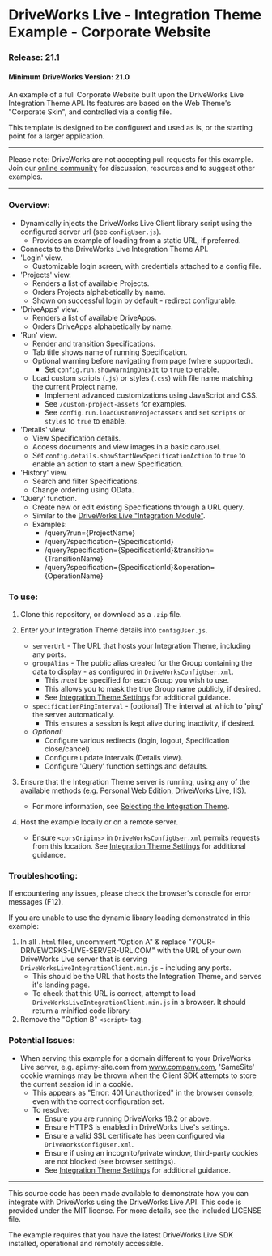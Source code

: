 # DriveWorks Live - Integration Theme Example - Corporate Website
### Release: 21.1
#### Minimum DriveWorks Version: 21.0

An example of a full Corporate Website built upon the DriveWorks Live Integration Theme API.
Its features are based on the Web Theme's "Corporate Skin", and controlled via a config file.

This template is designed to be configured and used as is, or the starting point for a larger application.

---

Please note: DriveWorks are not accepting pull requests for this example.  
Join our [online community](https://my.driveworks.co.uk) for discussion, resources and to suggest other examples.

---

### Overview:
- Dynamically injects the DriveWorks Live Client library script using the configured server url (see `configUser.js`).
    - Provides an example of loading from a static URL, if preferred.
- Connects to the DriveWorks Live Integration Theme API.
- 'Login' view.
    - Customizable login screen, with credentials attached to a config file.
- 'Projects' view.
    - Renders a list of available Projects.
    - Orders Projects alphabetically by name.
    - Shown on successful login by default - redirect configurable.
- 'DriveApps' view.
    - Renders a list of available DriveApps.
    - Orders DriveApps alphabetically by name.
- 'Run' view.
    - Render and transition Specifications.
    - Tab title shows name of running Specification.
    - Optional warning before navigating from page (where supported).
        - Set `config.run.showWarningOnExit` to `true` to enable.
    - Load custom scripts (`.js`) or styles (`.css`) with file name matching the current Project name.
        - Implement advanced customizations using JavaScript and CSS.
        - See `/custom-project-assets` for examples.
        - See `config.run.loadCustomProjectAssets` and set `scripts` or `styles` to `true` to enable.
- 'Details' view.
    - View Specification details.
    - Access documents and view images in a basic carousel.
    - Set `config.details.showStartNewSpecificationAction` to `true` to enable an action to start a new Specification.
- 'History' view.
    - Search and filter Specifications.
    - Change ordering using OData.
- 'Query' function.
    - Create new or edit existing Specifications through a URL query.
    - Similar to the [DriveWorks Live "Integration Module"](https://docs.driveworkspro.com/topic/IntegrationModuleLive).
    - Examples:
        - /query?run={ProjectName}
        - /query?specification={SpecificationId}
        - /query?specification={SpecificationId}&transition={TransitionName}
        - /query?specification={SpecificationId}&operation={OperationName}

### To use:
1. Clone this repository, or download as a `.zip` file.

2. Enter your Integration Theme details into `configUser.js`.
    * `serverUrl` - The URL that hosts your Integration Theme, including any ports.
    * `groupAlias` - The public alias created for the Group containing the data to display - as configured in `DriveWorksConfigUser.xml`.
        * This *must* be specified for each Group you wish to use.
        * This allows you to mask the true Group name publicly, if desired.
        * See [Integration Theme Settings](https://docs.driveworkspro.com/Topic/IntegrationThemeSettings) for additional guidance.
    * `specificationPingInterval` - [optional] The interval at which to 'ping' the server automatically.
        * This ensures a session is kept alive during inactivity, if desired.
    * *Optional:*
        * Configure various redirects (login, logout, Specification close/cancel).
        * Configure update intervals (Details view).
        * Configure 'Query' function settings and defaults.

3. Ensure that the Integration Theme server is running, using any of the available methods (e.g. Personal Web Edition, DriveWorks Live, IIS).
    * For more information, see [Selecting the Integration Theme](https://docs.driveworkspro.com/Topic/IntegrationThemeSelect).

4. Host the example locally or on a remote server.
    * Ensure `<corsOrigins>` in `DriveWorksConfigUser.xml` permits requests from this location.
    See [Integration Theme Settings](https://docs.driveworkspro.com/Topic/IntegrationThemeSettings) for additional guidance.

### Troubleshooting:

If encountering any issues, please check the browser's console for error messages (F12).  

If you are unable to use the dynamic library loading demonstrated in this example:
1. In all `.html` files, uncomment "Option A" & replace "YOUR-DRIVEWORKS-LIVE-SERVER-URL.COM" with the URL of your own DriveWorks Live server that is serving `DriveWorksLiveIntegrationClient.min.js` - including any ports.
    * This should be the URL that hosts the Integration Theme, and serves it's landing page.
    * To check that this URL is correct, attempt to load `DriveWorksLiveIntegrationClient.min.js` in a browser. It should return a minified code library.
2. Remove the "Option B" `<script>` tag.

### Potential Issues:

* When serving this example for a domain different to your DriveWorks Live server, e.g. api.my-site.com from www.company.com, 'SameSite' cookie warnings may be thrown when the Client SDK attempts to store the current session id in a cookie.
    * This appears as "Error: 401 Unauthorized" in the browser console, even with the correct configuration set.
    * To resolve:
        * Ensure you are running DriveWorks 18.2 or above.
        * Ensure HTTPS is enabled in DriveWorks Live's settings.
        * Ensure a valid SSL certificate has been configured via `DriveWorksConfigUser.xml`.
        * Ensure if using an incognito/private window, third-party cookies are not blocked (see browser settings).
        * See [Integration Theme Settings](https://docs.driveworkspro.com/Topic/IntegrationThemeSettings) for additional guidance.

---

This source code has been made available to demonstrate how you can integrate with DriveWorks using the DriveWorks Live API.
This code is provided under the MIT license. For more details, see the included LICENSE file.

The example requires that you have the latest DriveWorks Live SDK installed, operational and remotely accessible.
